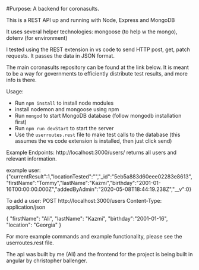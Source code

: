 #Purpose: A backend for coronasults. 

This is a REST API up and running with Node, Express and MongoDB

It uses several helper technologies: mongoose (to help w the mongo), dotenv (for environment)

I tested using the REST extension in vs code to send HTTP post, get, patch requests. It passes the data in JSON format. 

The main coronasults repository can be found at the link below. It is meant to be a way for governments to efficiently distribute test results, and more info is there. 

Usage:
- Run `npm install` to install node modules
- install nodemon and mongoose using npm 
- Run `mongod` to start MongoDB database (follow mongodb installation first) 
- Run `npm run devStart` to start the server 
- Use the `userroutes.rest` file to make test calls to the database (this assumes the vs code extension is installed, then just click send) 


Example Endpoints: 
http://localhost:3000/users/ returns all users and relevant information. 

example user: {"currentResult":1,"locationTested":"","_id":"5eb5a883d60eee02283e8613","firstName":"Tommy","lastName":"Kazmi","birthday":"2001-01-16T00:00:00.000Z","addedByAdmin":"2020-05-08T18:44:19.238Z","__v":0}


To add a user: 
POST http://localhost:3000/users
Content-Type: application/json

{
  "firstName": "Ali",
  "lastName": "Kazmi",
  "birthday":"2001-01-16",
  "location": "Georgia"
}

For more example commands and example functionality, please see the userroutes.rest file. 

The api was built by me (Ali) and the frontend for the project is being built in angular by christopher ballenger.
